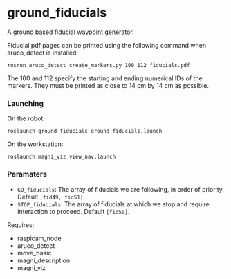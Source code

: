 # ground_fiducials

A ground based fiducial waypoint generator.

Fiducial pdf pages can be printed using the following command when aruco_detect is installed:
 
    rosrun aruco_detect create_markers.py 100 112 fiducials.pdf
    
The 100 and 112 specify the starting and ending numerical IDs of the markers. They must be printed as close to 14 cm by 14 cm as possible.

### Launching

On the robot:

    roslaunch ground_fiducials ground_fiducials.launch

On the workstation:

    roslaunch magni_viz view_nav.launch
    
### Paramaters

* `GO_fiducials`: The array of fiducials we are following, in order of priority. Default `[fid49, fid51]`.
* `STOP_fiducials`: The array of fiducials at which we stop and require interaction to proceed. Default `[fid50]`.

Requires:

- raspicam_node
- aruco_detect
- move_basic
- magni_description
- magni_viz
